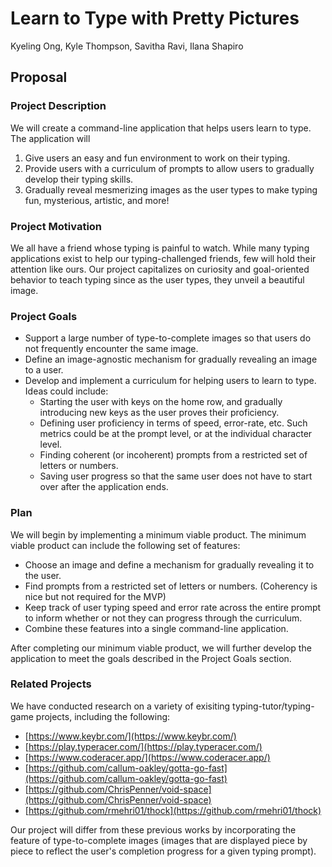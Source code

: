 # Learn to Type with Pretty Pictures
Kyeling Ong, Kyle Thompson, Savitha Ravi, Ilana Shapiro

## Proposal
### Project Description
We will create a command-line application that helps users learn to type. 
The application will
1. Give users an easy and fun environment to work on their typing.
2. Provide users with a curriculum of prompts to allow users to gradually develop their typing skills.
3. Gradually reveal mesmerizing images as the user types to make typing fun, mysterious, artistic, and more!

### Project Motivation
We all have a friend whose typing is painful to watch. 
While many typing applications exist to help our typing-challenged friends, few will hold their attention like ours. 
Our project capitalizes on curiosity and goal-oriented behavior to teach typing since as the user types, they unveil a beautiful image. 

### Project Goals
- Support a large number of type-to-complete images so that users do not frequently encounter the same image.
- Define an image-agnostic mechanism for gradually revealing an image to a user.
- Develop and implement a curriculum for helping users to learn to type. Ideas could include:
  - Starting the user with keys on the home row, and gradually introducing new keys as the user proves their proficiency.
  - Defining user proficiency in terms of speed, error-rate, etc. Such metrics could be at the prompt level, or at the individual character level. 
  - Finding coherent (or incoherent) prompts from a restricted set of letters or numbers.
  - Saving user progress so that the same user does not have to start over after the application ends.

### Plan
We will begin by implementing a minimum viable product. The minimum viable product can include the following set of features:
- Choose an image and define a mechanism for gradually revealing it to the user.
- Find prompts from a restricted set of letters or numbers. (Coherency is nice but not required for the MVP)
- Keep track of user typing speed and error rate across the entire prompt to inform whether or not they can progress through the curriculum.
- Combine these features into a single command-line application.

After completing our minimum viable product, we will further develop the application to meet the goals described in the Project Goals section.

### Related Projects
We have conducted research on a variety of exisiting typing-tutor/typing-game projects, including the following:
- [https://www.keybr.com/](https://www.keybr.com/)
- [https://play.typeracer.com/](https://play.typeracer.com/)
- [https://www.coderacer.app/](https://www.coderacer.app/)
- [https://github.com/callum-oakley/gotta-go-fast](https://github.com/callum-oakley/gotta-go-fast)
- [https://github.com/ChrisPenner/void-space](https://github.com/ChrisPenner/void-space)
- [https://github.com/rmehri01/thock](https://github.com/rmehri01/thock)

Our project will differ from these previous works by incorporating the feature of type-to-complete images (images that are displayed piece by piece to reflect the user's completion progress for a given typing prompt).
